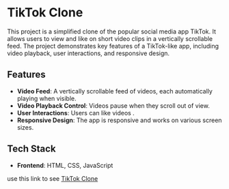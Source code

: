 # TikTok Clone

This project is a simplified clone of the popular social media app TikTok. It allows users to view and like on short video clips in a vertically scrollable feed. The project demonstrates key features of a TikTok-like app, including video playback, user interactions, and responsive design.

## Features

- **Video Feed**: A vertically scrollable feed of videos, each automatically playing when visible.
- **Video Playback Control**: Videos pause when they scroll out of view.
- **User Interactions**: Users can like videos .
- **Responsive Design**: The app is responsive and works on various screen sizes.

## Tech Stack

- **Frontend**: HTML, CSS, JavaScript

use this link to see <a href="">TikTok Clone</a>
  
